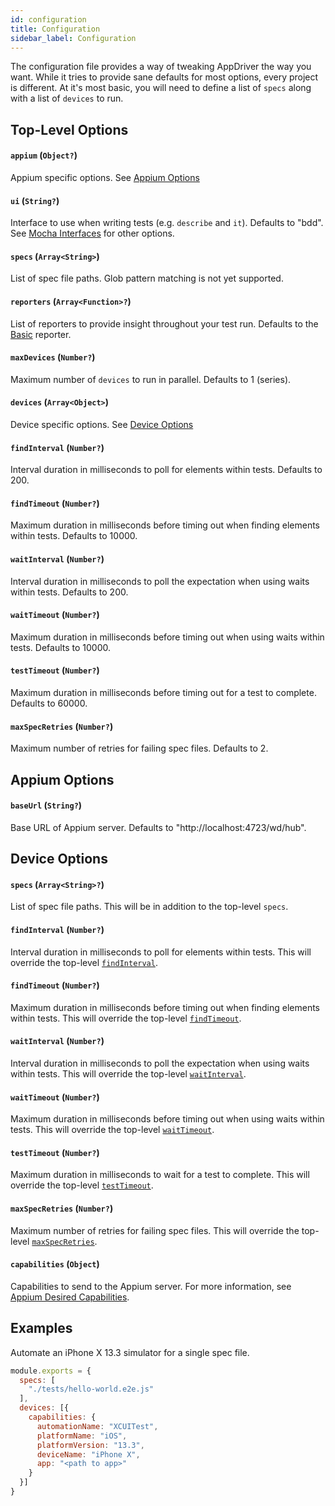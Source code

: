 ```yaml
---
id: configuration
title: Configuration
sidebar_label: Configuration
---
```


The configuration file provides a way of tweaking AppDriver the way you want. While it tries to provide sane defaults for most options, every project is different. At it's most basic, you will need to define a list of `specs` along with a list of `devices` to run.

## Top-Level Options

#### `appium` (`Object?`)

Appium specific options. See [Appium Options](#appium-options)

#### `ui` (`String?`)

Interface to use when writing tests (e.g. `describe` and `it`). Defaults to "bdd". See [Mocha Interfaces](https://mochajs.org/#interfaces) for other options.

#### `specs` (`Array<String>`)

List of spec file paths. Glob pattern matching is not yet supported.

#### `reporters` (`Array<Function>?`)

List of reporters to provide insight throughout your test run. Defaults to the [Basic](#basic) reporter.

#### `maxDevices` (`Number?`)

Maximum number of `devices` to run in parallel. Defaults to 1 (series).

#### `devices` (`Array<Object>`)

Device specific options. See [Device Options](#device-options)

#### `findInterval` (`Number?`)

Interval duration in milliseconds to poll for elements within tests. Defaults to 200.

#### `findTimeout` (`Number?`)

Maximum duration in milliseconds before timing out when finding elements within tests. Defaults to 10000.

#### `waitInterval` (`Number?`)

Interval duration in milliseconds to poll the expectation when using waits within tests. Defaults to 200.

#### `waitTimeout` (`Number?`)

Maximum duration in milliseconds before timing out when using waits within tests. Defaults to 10000.

#### `testTimeout` (`Number?`)

Maximum duration in milliseconds before timing out for a test to complete. Defaults to 60000.

#### `maxSpecRetries` (`Number?`)
 
Maximum number of retries for failing spec files. Defaults to 2.

## Appium Options

#### `baseUrl` (`String?`)

Base URL of Appium server. Defaults to "http://localhost:4723/wd/hub".

## Device Options

#### `specs` (`Array<String>?`)

List of spec file paths. This will be in addition to the top-level `specs`.

#### `findInterval` (`Number?`)

Interval duration in milliseconds to poll for elements within tests. This will override the top-level [`findInterval`](#findinterval-number).

#### `findTimeout` (`Number?`)

Maximum duration in milliseconds before timing out when finding elements within tests. This will override the top-level [`findTimeout`](#findtimeout-number).

#### `waitInterval` (`Number?`)

Interval duration in milliseconds to poll the expectation when using waits within tests. This will override the top-level [`waitInterval`](#waitinterval-number).

#### `waitTimeout` (`Number?`)

Maximum duration in milliseconds before timing out when using waits within tests. This will override the top-level [`waitTimeout`](#waittimeout-number).

#### `testTimeout` (`Number?`)

Maximum duration in milliseconds to wait for a test to complete. This will override the top-level [`testTimeout`](#testtimeout-number).

#### `maxSpecRetries` (`Number?`)

Maximum number of retries for failing spec files. This will override the top-level [`maxSpecRetries`](#maxspecretries-number).

#### `capabilities` (`Object`)

Capabilities to send to the Appium server. For more information, see [Appium Desired Capabilities](http://appium.io/docs/en/writing-running-appium/caps/).

## Examples
 
Automate an iPhone X 13.3 simulator for a single spec file.

```javascript
module.exports = {
  specs: [
    "./tests/hello-world.e2e.js"
  ],
  devices: [{
    capabilities: {
      automationName: "XCUITest",
      platformName: "iOS",
      platformVersion: "13.3",
      deviceName: "iPhone X",
      app: "<path to app>"
    } 
  }]
}
```